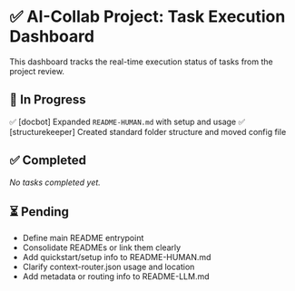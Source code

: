 # ✅ AI-Collab Project: Task Execution Dashboard

This dashboard tracks the real-time execution status of tasks from the project review.

## 🚧 In Progress
✅ [docbot] Expanded `README-HUMAN.md` with setup and usage
✅ [structurekeeper] Created standard folder structure and moved config file

## ✅ Completed
*No tasks completed yet.*

## ⏳ Pending
- Define main README entrypoint
- Consolidate READMEs or link them clearly
- Add quickstart/setup info to README-HUMAN.md
- Clarify context-router.json usage and location
- Add metadata or routing info to README-LLM.md


<!-- linked feature: memory bank -->
<!-- linked feature: pipelines -->
<!-- linked feature: agents -->